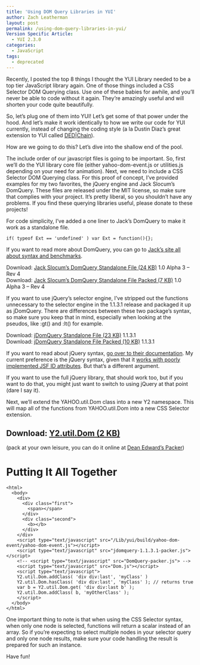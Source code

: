 ```yaml
---
title: 'Using DOM Query Libraries in YUI'
author: Zach Leatherman
layout: post
permalink: /using-dom-query-libraries-in-yui/
Version Specific Article:
  - YUI 2.3.0
categories:
  - JavaScript
tags:
  - deprecated
---
```


Recently, I posted the top 8 things I thought the YUI Library needed to be a top tier JavaScript library again. One of those things included a CSS Selector DOM Querying class. Use one of these babies for awhile, and you’ll never be able to code without it again. They’re amazingly useful and will shorten your code quite beautifully.

So, let’s plug one of them into YUI! Let’s get some of that power under the hood. And let’s make it work identically to how we write our code for YUI currently, instead of changing the coding style (a la Dustin Diaz’s great extension to YUI called [DED|Chain][1]).

 [1]: http://dedchain.dustindiaz.com/

How are we going to do this? Let’s dive into the shallow end of the pool.

The include order of our javascript files is going to be important. So, first we’ll do the YUI library core file (either yahoo-dom-event.js or utilities.js depending on your need for animation). Next, we need to include a CSS Selector DOM Querying class. For this proof of concept, I’ve provided examples for my two favorites, the jQuery engine and Jack Slocum’s DomQuery. These files are released under the MIT license, so make sure that complies with your project. It’s pretty liberal, so you shouldn’t have any problems. If you find these querying libraries useful, please donate to these projects!

For code simplicity, I’ve added a one liner to Jack’s DomQuery to make it work as a standalone file.

    if( typeof Ext == 'undefined' ) var Ext = function(){};

If you want to read more about DomQuery, you can go to [Jack’s site all about syntax and benchmarks][2].

 [2]: http://www.jackslocum.com/blog/2007/01/11/domquery-css-selector-basic-xpath-implementation-with-benchmarks/

Download: [Jack Slocum’s DomQuery Standalone File (24 KB)][3] 1.0 Alpha 3 – Rev 4  
Download: [Jack Slocum’s DomQuery Standalone File Packed (7 KB)][4] 1.0 Alpha 3 – Rev 4

 [3]: /Projects/Y2/DomQuery.js
 [4]: /Projects/Y2/DomQuery-packer.js

If you want to use jQuery’s selector engine, I’ve stripped out the functions unnecessary to the selector engine in the 1.1.3.1 release and packaged it up as jDomQuery. There are differences between these two package’s syntax, so make sure you keep that in mind, especially when looking at the pseudos, like :gt() and :lt() for example.

Download: [jDomQuery Standalone File (23 KB)][5] 1.1.3.1  
Download: [jDomQuery Standalone File Packed (10 KB)][6] 1.1.3.1

 [5]: /Projects/Y2/jdomquery-1.1.3.1.js
 [6]: /Projects/Y2/jdomquery-1.1.3.1-packer.js

If you want to read about jQuery syntax, [go over to their documentation][7]. My current preference is the jQuery syntax, given that it [works with poorly implemented JSF ID attributes][8]. But that’s a different argument.

 [7]: http://docs.jquery.com/Selectors
 [8]: /web/2007/07/10/javascript-frameworks-and-jsf/

If you want to use the full jQuery library, that should work too, but if you want to do that, you might just want to switch to using jQuery at that point (dare I say it).

Next, we’ll extend the YAHOO.util.Dom class into a new Y2 namespace. This will map all of the functions from YAHOO.util.Dom into a new CSS Selector extension.

## Download: [Y2.util.Dom (2 KB)][9]

 [9]: /Projects/Y2/Dom.js

(pack at your own leisure, you can do it online at [Dean Edward’s Packer][10])

 [10]: http://dean.edwards.name/packer/

# Putting It All Together

    <html>
      <body>
        <div>
          <div class="first">
            <span></span>
          </div>
          <div class="second">
            <b></b>
          </div>
        </div>
        <script type="text/javascript" src="/Lib/yui/build/yahoo-dom-event/yahoo-dom-event.js"></script>
        <script type="text/javascript" src="jdomquery-1.1.3.1-packer.js"></script>
        <!-- <script type="text/javascript" src="DomQuery-packer.js"> -->
        <script type="text/javascript" src="Dom.js"></script>
        <script type="text/javascript">
        Y2.util.Dom.addClass( 'div div:last', 'myClass' )
        Y2.util.Dom.hasClass( 'div div:last', 'myClass' ); // returns true
        var b = Y2.util.Dom.get( 'div div:last b' );
        Y2.util.Dom.addClass( b, 'myOtherClass' );
        </script>
      </body>
    </html>

One important thing to note is that when using the CSS Selector syntax, when only one node is selected, functions will return a scalar instead of an array. So if you’re expecting to select multiple nodes in your selector query and only one node results, make sure your code handling the result is prepared for such an instance.

Have fun!